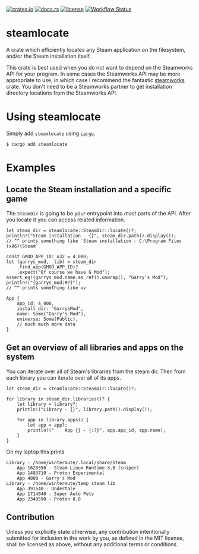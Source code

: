 [![crates.io](https://img.shields.io/crates/v/steamlocate.svg)](https://crates.io/crates/steamlocate)
[![docs.rs](https://docs.rs/steamlocate/badge.svg)](https://docs.rs/steamlocate/)
[![license](https://img.shields.io/crates/l/steamlocate)](https://github.com/WilliamVenner/steamlocate/blob/master/LICENSE)
[![Workflow Status](https://github.com/WilliamVenner/steamlocate-rs/workflows/ci/badge.svg)](https://github.com/WilliamVenner/steamlocate-rs/actions?query=workflow%3A%22ci%22)

# steamlocate

A crate which efficiently locates any Steam application on the filesystem,
and/or the Steam installation itself.

This crate is best used when you do not want to depend on the Steamworks API
for your program. In some cases the Steamworks API may be more appropriate to
use, in which case I recommend the fantastic
[steamworks](https://github.com/Thinkofname/steamworks-rs) crate. You don't
need to be a Steamworks partner to get installation directory locations from
the Steamworks API.

# Using steamlocate

Simply add `steamlocate` using
[`cargo`](https://doc.rust-lang.org/cargo/getting-started/installation.html).

```console
$ cargo add steamlocate
```

# Examples

## Locate the Steam installation and a specific game

The `SteamDir` is going to be your entrypoint into _most_ parts of the API.
After you locate it you can access related information.

```rust,ignore
let steam_dir = steamlocate::SteamDir::locate()?;
println!("Steam installation - {}", steam_dir.path().display());
// ^^ prints something like `Steam installation - C:\Program Files (x86)\Steam`

const GMOD_APP_ID: u32 = 4_000;
let (garrys_mod, _lib) = steam_dir
    .find_app(GMOD_APP_ID)?
    .expect("Of course we have G Mod");
assert_eq!(garrys_mod.name.as_ref().unwrap(), "Garry's Mod");
println!("{garrys_mod:#?}");
// ^^ prints something like vv
```
```rust,ignore
App {
    app_id: 4_000,
    install_dir: "GarrysMod",
    name: Some("Garry's Mod"),
    universe: Some(Public),
    // much much more data
}
```

## Get an overview of all libraries and apps on the system

You can iterate over all of Steam's libraries from the steam dir. Then from each library you
can iterate over all of its apps.

```rust,ignore
let steam_dir = steamlocate::SteamDir::locate()?;

for library in steam_dir.libraries()? {
    let library = library?;
    println!("Library - {}", library.path().display());

    for app in library.apps() {
        let app = app?;
        println!("    App {} - {:?}", app.app_id, app.name);
    }
}
```

On my laptop this prints

```text
Library - /home/wintermute/.local/share/Steam
    App 1628350 - Steam Linux Runtime 3.0 (sniper)
    App 1493710 - Proton Experimental
    App 4000 - Garry's Mod
Library - /home/wintermute/temp steam lib
    App 391540 - Undertale
    App 1714040 - Super Auto Pets
    App 2348590 - Proton 8.0
```

## Contribution

Unless you explicitly state otherwise, any contribution intentionally
submitted for inclusion in the work by you, as defined in the MIT license,
shall be licensed as above, without any additional terms or conditions.
